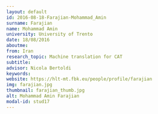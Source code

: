 ```yaml
---
layout: default 
id: 2016-08-18-Farajian-Mohammad_Amin
surname: Farajian
name: Mohammad Amin
university: University of Trento
date: 18/08/2016
aboutme: 
from: Iran
research_topic: Machine translation for CAT
subtitle: 
advisor: Nicola Bertoldi
keywords: 
website: https://hlt-mt.fbk.eu/people/profile/farajian
img: farajian.jpg
thumbnail: farajian_thumb.jpg
alt: Mohammad Amin Farajian
modal-id: stud17
---
```

